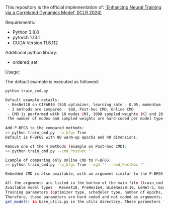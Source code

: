 This repository is the official implementation of:
['Enhancing Neural Training via a Correlated Dynamics Model' (ICLR 2024)](https://iclr.cc/virtual/2024/poster/18304)


Requirements:
- Python 3.8.8
- pytorch 1.13.1
- CUDA Version 11.6.112

Additional python library:
- ordered_set


Usage:

The default example is executed as followed:
```sh
python train_cmd.py

Default example details:
 - ResNet18 on CIFAR10 (SGD optimizer, learning rate - 0.05, momentum - 0.9, 150 epochs, no scheduler)
 - 3 methods are compared - SGD, Post-hoc CMD, Online CMD
 - CMD is performed with 10 modes (M), 1000 sampled weights (K) and 20 warm-up epochs (F).
 The number of modes and sampled weights are hard-coded per model type, warm-up epochs are given as an argument.
 
Add P-BFGS to the compared methods:
>> python train_cmd.py --p_bfgs True
Default is P-BFGS with 80 warm-up epochs and 40 dimensions.

Remove one of the 4 methods (example on Post-hoc CMD):
>> python train_cmd.py --cmd_PostHoc ''

Example of comparing only Online CMD to P-BFGS:
>> python train_cmd.py --p_bfgs True --sgd '' --cmd_PostHoc ''

Embedded CMD is also available, with an argument similar to the P-BFGS argument. Note that the embedding algorithm hyperparameters are given as arguments, the default values are suited to ResNet18.

All the arguments are listed in the bottom of the main file (train_cmd.py) with explanations.
Available model types - Resnet18, PreRes164, WideRes28-10, LeNet-5, GoogleNet, ViT-b-16
Training parameters (optimizer type, scheduler type, number of epochs, learning rate, momentum, number of CMD modes, etc.) are different per model type.
Therefore, these parameters are hard coded and not coded as arguments. To access them see the function - 
get_model() in base_utils.py in the utils directory. These parameters follow the parameters used in the results section in the paper.
